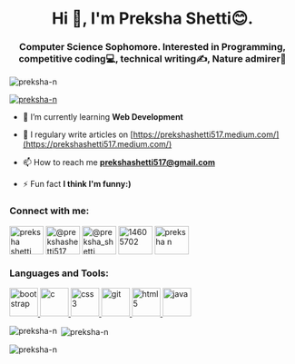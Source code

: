 <h1 align="center">Hi 👋, I'm Preksha Shetti😊.</h1>
<h3 align="center">Computer Science Sophomore. Interested in Programming, competitive coding💻, technical writing✍, Nature admirer🌱</h3>

<p align="left"> <img src="https://komarev.com/ghpvc/?username=preksha-n&label=Profile%20views&color=0e75b6&style=flat" alt="preksha-n" /> </p>

<p align="left"> <a href="https://github.com/ryo-ma/github-profile-trophy"><img src="https://github-profile-trophy.vercel.app/?username=preksha-n" alt="preksha-n" /></a> </p>

- 🌱 I’m currently learning **Web Development**

- 📝 I regulary write articles on [https://prekshashetti517.medium.com/](https://prekshashetti517.medium.com/)

- 📫 How to reach me **prekshashetti517@gmail.com**

- ⚡ Fun fact **I think I'm funny:)**

<h3 align="left">Connect with me:</h3>
<p align="left">
 <a href="https://www.linkedin.com/in/prekshashetti8/" target="_blank"><img align="center" src="https://cdn.jsdelivr.net/npm/simple-icons@3.0.1/icons/linkedin.svg" alt="preksha shetti" height="50" width="60" /></a>
<a href="https://medium.com/@prekshashetti517" target="_blank"><img align="center" src="https://cdn.jsdelivr.net/npm/simple-icons@3.0.1/icons/medium.svg" alt="@prekshashetti517" height="50" width="60" /></a>
<a href="https://twitter.com/@preksha_shetti" target="_blank"><img align="center" src="https://cdn.jsdelivr.net/npm/simple-icons@3.0.1/icons/twitter.svg" alt="@preksha_shetti" height="50" width="60" /></a>
<a href="https://stackoverflow.com/users/14605702" target="_blank"><img align="center" src="https://cdn.jsdelivr.net/npm/simple-icons@3.0.1/icons/stackoverflow.svg" alt="14605702" height="50" width="60" /></a>
<a href="https://www.facebook.com/preksha.shetti/" target="_blank"><img align="center" src="https://cdn.jsdelivr.net/npm/simple-icons@3.0.1/icons/facebook.svg" alt="preksha n" height="50" width="60" /></a>

</p>

<h3 align="left">Languages and Tools:</h3>
<p align="left"> <a href="https://getbootstrap.com" target="_blank"> <img src="https://devicons.github.io/devicon/devicon.git/icons/bootstrap/bootstrap-plain.svg" alt="bootstrap" width="50" height="50"/> </a> <a href="https://www.cprogramming.com/" target="_blank"> <img src="https://devicons.github.io/devicon/devicon.git/icons/c/c-original.svg" alt="c" width="50" height="50"/> </a> <a href="https://www.w3schools.com/css/" target="_blank"> <img src="https://devicons.github.io/devicon/devicon.git/icons/css3/css3-original-wordmark.svg" alt="css3" width="50" height="50"/> </a> <a href="https://git-scm.com/" target="_blank"> <img src="https://www.vectorlogo.zone/logos/git-scm/git-scm-icon.svg" alt="git" width="50" height="50"/> </a> <a href="https://www.w3.org/html/" target="_blank"> <img src="https://devicons.github.io/devicon/devicon.git/icons/html5/html5-original-wordmark.svg" alt="html5" width="50" height="50"/> </a> <a href="https://www.java.com" target="_blank"> <img src="https://devicons.github.io/devicon/devicon.git/icons/java/java-original-wordmark.svg" alt="java" width="50" height="50"/> </a> </p>

<p><img align="left" src="https://github-readme-stats.vercel.app/api/top-langs?username=preksha-n&show_icons=true&locale=en&layout=compact" alt="preksha-n" /></p>

<p>&nbsp;<img align="center" src="https://github-readme-stats.vercel.app/api?username=preksha-n&show_icons=true&locale=en" alt="preksha-n" /></p>

<p><img align="center" src="https://github-readme-streak-stats.herokuapp.com/?user=preksha-n&" alt="preksha-n" /></p>
